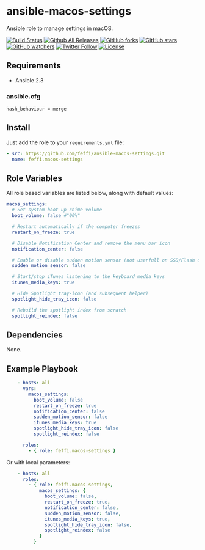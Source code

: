 # ansible-macos-settings
Ansible role to manage settings in macOS.

[![Build Status](https://img.shields.io/travis/feffi/ansible-macos-settings.svg)](https://travis-ci.org/feffi/ansible-macos-settings) [![Github All Releases](https://img.shields.io/github/downloads/feffi/ansible-macos-settings/total.svg)](https://github.com/feffi/ansible-macos-settings) [![GitHub forks](https://img.shields.io/github/forks/feffi/ansible-macos-settings.svg?style=social&label=Fork)](https://github.com/feffi/ansible-macos-settings) [![GitHub stars](https://img.shields.io/github/stars/feffi/ansible-macos-settings.svg?style=social&label=Star)](https://github.com/feffi/ansible-macos-settings) [![GitHub watchers](https://img.shields.io/github/watchers/feffi/ansible-macos-settings.svg?style=social&label=Watch)](https://github.com/feffi/ansible-macos-settings) [![Twitter Follow](https://img.shields.io/twitter/follow/feffi1.svg?style=social&label=Follow)](https://twitter.com/feffi1) [![License](http://img.shields.io/:license-mit-blue.svg)](https://github.com/feffi/ansible-macos-settings/blob/master/LICENSE)

## Requirements
- Ansible 2.3

### ansible.cfg
```
hash_behaviour = merge
```

## Install
Just add the role to your ``requirements.yml`` file:
```yaml
- src: https://github.com/feffi/ansible-macos-settings.git
  name: feffi.macos-settings
```

## Role Variables
All role based variables are listed below, along with default values:

```yaml
macos_settings:
  # Set system boot up chime volume
  boot_volume: false #"00%"

  # Restart automatically if the computer freezes
  restart_on_freeze: true

  # Disable Notification Center and remove the menu bar icon
  notification_center: false

  # Enable or disable sudden motion sensor (not userfull on SSD/Flash drives)
  sudden_motion_sensor: false

  # Start/stop iTunes listening to the keyboard media keys
  itunes_media_keys: true

  # Hide Spotlight tray-icon (and subsequent helper)
  spotlight_hide_tray_icon: false

  # Rebuild the spotlight index from scratch
  spotlight_reindex: false
```

## Dependencies
None.

## Example Playbook

```yaml
    - hosts: all
      vars:
        macos_settings:
          boot_volume: false
          restart_on_freeze: true
          notification_center: false
          sudden_motion_sensor: false
          itunes_media_keys: true
          spotlight_hide_tray_icon: false
          spotlight_reindex: false

      roles:
        - { role: feffi.macos-settings }
```
Or with local parameters:

```yaml
    - hosts: all
      roles:
        - { role: feffi.macos-settings,
            macos_settings: {
              boot_volume: false,
              restart_on_freeze: true,
              notification_center: false,
              sudden_motion_sensor: false,
              itunes_media_keys: true,
              spotlight_hide_tray_icon: false,
              spotlight_reindex: false
            }
          }
```
